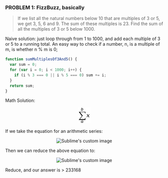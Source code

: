 ### PROBLEM 1: FizzBuzz, basically

> If we list all the natural numbers below 10 that are multiples of 3 or 5, we get 3, 5, 6 and 9. The sum of these multiples is 23.
> Find the sum of all the multiples of 3 or 5 below 1000.

Naive solution: just loop through from 1 to 1000, and add each multiple of 3 or 5 to a running total. An easy way to check if a number, n, is a multiple of m,
is whether n % m is 0;

```javascript
function sumMultiplesOf3And5() {
  var sum = 0;
  for (var i = 0; i < 1000; i++) {
    if (i % 3 === 0 || i % 5 === 0) sum += i;
  }
  return sum;
}
```

Math Solution:
<p align="center">
  <img src="./math/render.png" alt="Sublime's custom image"/>
</p>
If we take the equation for an arithmetic series: 
<p align="center">
  <img src="http://www.sciweavers.org/tex2img.php?eq=%20%5Csum_%7Bi%3D1%7D%5E%7Bn%7D%20%7Ba_i%7D%20%3D%5Cfrac%7Bn%20%2A%20%28%7Ba_1%7D%20%2B%20%7Ba_n%7D%29%7D%7B2%7D&bc=White&fc=Black&im=jpg&fs=12&ff=arev&edit=0" alt="Sublime's custom image"/>
</p>

Then we can reduce the above equation to:

<p align="center">
  <img src="http://www.sciweavers.org/tex2img.php?eq=%5Cfrac%7B333%20%2A%20%28%7B3%7D%20%2B%20%7B999%7D%29%7D%7B2%7D%20%2B%20%5Cfrac%7B199%20%2A%20%28%7B5%7D%20%2B%20%7B995%7D%29%7D%7B2%7D%20%2B%20%5Cfrac%7B66%20%2A%20%28%7B15%7D%20%2B%20%7B990%7D%29%7D%7B2%7D&bc=White&fc=Black&im=jpg&fs=12&ff=arev&edit=0" alt="Sublime's custom image"/>
</p>
Reduce, and our answer is
> 233168


